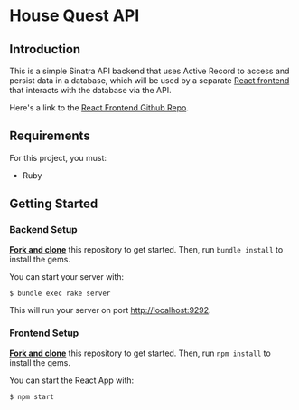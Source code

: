 # House Quest API

## Introduction

This is a simple Sinatra API backend that uses Active Record to access and persist data in a database, which will be used by a separate [React frontend](http://localhost:9292) that interacts with the database via the API.

Here's a link to the [React Frontend Github Repo](https://github.com/dexterbrian/house-quest).

## Requirements

For this project, you must:

- Ruby

## Getting Started

### Backend Setup

[**Fork and clone**][fork link] this repository to get started. Then, run
`bundle install` to install the gems.

[fork link]: https://github.com/dexterbrian/house-quest-api/fork

You can start your server with:

```console
$ bundle exec rake server
```

This will run your server on port
[http://localhost:9292](http://localhost:9292).

### Frontend Setup

[**Fork and clone**][fork link] this repository to get started. Then, run
`npm install` to install the gems.

[fork link]: https://github.com/dexterbrian/house-quest/fork

You can start the React App with:

```console
$ npm start
```